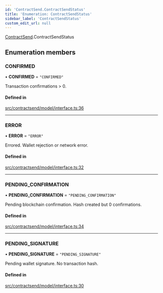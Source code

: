 ```yaml
---
id: 'ContractSend.ContractSendStatus'
title: 'Enumeration: ContractSendStatus'
sidebar_label: 'ContractSendStatus'
custom_edit_url: null
---
```


[ContractSend](../namespaces/ContractSend.md).ContractSendStatus

## Enumeration members

### CONFIRMED

• **CONFIRMED** = `"CONFIRMED"`

Transaction confirmations > 0.

#### Defined in

[src/contractsend/model/interface.ts:36](https://github.com/leovigna/web3-redux/blob/be15552/src/contractsend/model/interface.ts#L36)

---

### ERROR

• **ERROR** = `"ERROR"`

Errored. Wallet rejection or network error.

#### Defined in

[src/contractsend/model/interface.ts:32](https://github.com/leovigna/web3-redux/blob/be15552/src/contractsend/model/interface.ts#L32)

---

### PENDING_CONFIRMATION

• **PENDING_CONFIRMATION** = `"PENDING_CONFIRMATION"`

Pending blockchain confirmation. Hash created but 0 confirmations.

#### Defined in

[src/contractsend/model/interface.ts:34](https://github.com/leovigna/web3-redux/blob/be15552/src/contractsend/model/interface.ts#L34)

---

### PENDING_SIGNATURE

• **PENDING_SIGNATURE** = `"PENDING_SIGNATURE"`

Pending wallet signature. No transaction hash.

#### Defined in

[src/contractsend/model/interface.ts:30](https://github.com/leovigna/web3-redux/blob/be15552/src/contractsend/model/interface.ts#L30)
